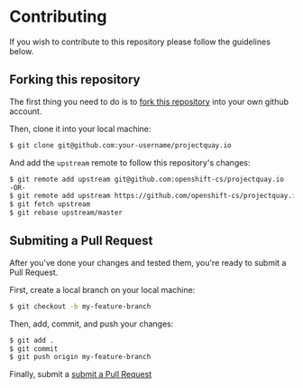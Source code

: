 # Contributing

If you wish to contribute to this repository please follow the guidelines below.

## Forking this repository

The first thing you need to do is to [fork this repository](https://github.com/openshift-cs/projectquay.io#fork-destination-box) into your own github account.

Then, clone it into your local machine:

```bash
$ git clone git@github.com:your-username/projectquay.io
```

And add the `upstream` remote to follow this repository's changes:

```bash
$ git remote add upstream git@github.com:openshift-cs/projectquay.io
-OR-
$ git remote add upstream https://github.com/openshift-cs/projectquay.io.git
$ git fetch upstream
$ git rebase upstream/master
```


## Submiting a Pull Request

After you've done your changes and tested them, you're ready to submit a Pull Request.

First, create a local branch on your local machine:

```bash
$ git checkout -b my-feature-branch
```

Then, add, commit, and push your changes:

```bash
$ git add .
$ git commit
$ git push origin my-feature-branch
```

Finally, submit a [submit a Pull Request](https://github.com/openshift-cs/projectquay.io/compare)
